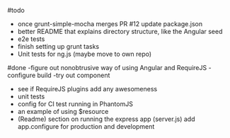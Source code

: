 #todo
- once grunt-simple-mocha merges PR #12 update package.json
- better README that explains directory structure, like the Angular seed
- e2e tests
- finish setting up grunt tasks
- Unit tests for ng.js (maybe move to own repo)

#done
-figure out nonobtrusive way of using Angular and RequireJS
-configure build
-try out component
- see if RequireJS plugins add any awesomeness
- unit tests
- config for CI test running in PhantomJS
- an example of using $resource
- (Readme) section on running the express app
(server.js) add app.configure for production and development